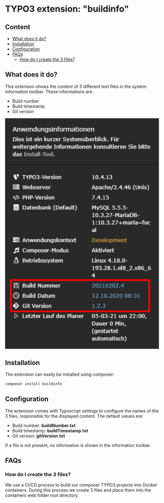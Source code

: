 <!-- omit in toc -->
# TYPO3 extension: "buildinfo"

<!-- omit in toc -->
## Content
- [What does it do?](#what-does-it-do)
- [Installation](#installation)
- [Configuration](#configuration)
- [FAQs](#faqs)
  - [How do I create the 3 files?](#how-do-i-create-the-3-files)


## What does it do?
This extension shows the content of 3 different text files in the system information toolbar. These informations are:
- Build number
- Build timestamp
- Git version

<img src="Resources/Public/Images/documentation/buildinfo-screenshot.png" width="600" />

## Installation
The extension can easily be installed using composer:
```bash
composer install buildinfo
```

## Configuration
The extension comes with Typoscript settings to configure the names of the 3 files, responsible for the displayed content. The default values are:

- Build number: **buildNumber.txt**
- Build timestamp: **buildTimestamp.txt**
- Git version: **gitVersion.txt**

If a file is not present, no information is shown in the information toolbar.



## FAQs

### How do I create the 3 files?
We use a CI/CD process to build our composer TYPO3 projects into Docker containers. During this process we create 3 files and place them into the containers web folder root directory.
